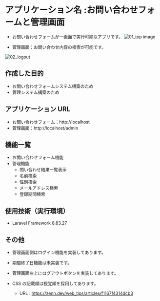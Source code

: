 # アプリケーション名 :お問い合わせフォームと管理画面

- お問い合わせフォームが一画面で実行可能なアプリです。
  ![01_top image](https://user-images.githubusercontent.com/19761068/230718399-0c83a4fd-daa2-4607-aa12-d0edc75aaad2.png)

- 管理画面：お問い合わせ内容の検索が可能です。

![02_logout](https://user-images.githubusercontent.com/19761068/230719160-ac467b2d-911f-481a-ab7d-64d02ae62900.png)

## 作成した目的

- お問い合わせフォームシステム構築のため
- 管理システム構築のため

## アプリケーション URL

- お問い合わせフォーム：http://localhost
- 管理画面：http://localhost/admin

## 機能一覧

- お問い合わせフォーム機能
- 管理機能
  - 問い合わせ結果一覧表示
  - 名前検索
  - 性別検索
  - メールアドレス検索
  - 登録期間検索

## 使用技術（実行環境）

- Laravel Framework 8.83.27

## その他

- 管理画面側はログイン機能を実装してあります。
- 期間終了日機能は未実装です。
- 管理画面左上にログアウトボタンを実装してあります。

- CSS の記載順は視覚順を採用してあります。
  - URL : https://zenn.dev/web_tips/articles/f1167f4314dcb3
